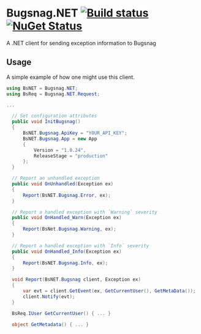 # Bugsnag.NET [![Build status](https://ci.appveyor.com/api/projects/status/86j23g6eltupv6ox?svg=true)](https://ci.appveyor.com/project/mglodack/bugsnag-net) [![NuGet Status](http://nugetstatus.com/Bugsnag.NET.png)](http://nugetstatus.com/packages/Bugsnag.NET)

A .NET client for sending exception information to Bugsnag

## Usage
A simple example of how one might use this client.
```csharp
using BsNET = Bugsnag.NET;
using BsReq = Bugsnag.NET.Request;

...

  // Set configuration attributes
  public void InitBugsnag()
  {
      BsNET.Bugsnag.ApiKey = "YOUR_API_KEY";
      BsNET.Bugsnag.App = new App
      {
          Version = "1.0.24",
          ReleaseStage = "production"
      };
  }

  // Report an unhandled exception
  public void OnUnhandled(Exception ex)
  {
      Report(BsNET.Bugsnag.Error, ex);
  }

  // Report a handled exception with `Warning` severity
  public void OnHandled_Warn(Exception ex)
  {
      Report(BsNet.Bugsnag.Warning, ex);
  }

  // Report a handled exception with `Info` severity
  public void OnHandled_Info(Exception ex)
  {
      Report(BsNET.Bugsnag.Info, ex);
  }

  void Report(BsNET.Bugsnag client, Exception ex)
  {
      var evt = client.GetEvent(ex, GetCurrentUser(), GetMetaData());
      client.Notify(evt);
  }

  BsReq.IUser GetCurrentUser() { ... }

  object GetMetadata() { ... }
```
